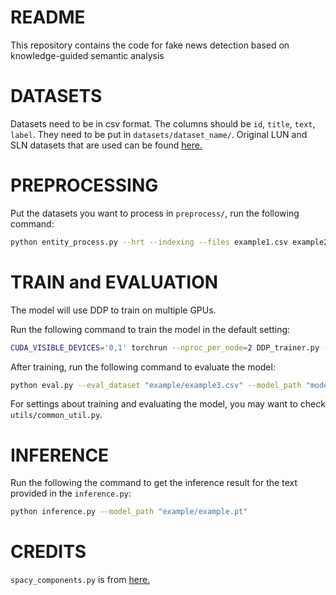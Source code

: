 # README
This repository contains the code for fake news detection based on knowledge-guided semantic analysis
# DATASETS
Datasets need to be in csv format. The columns should be `id`, `title`, `text`, `label`. They need to be put in `datasets/dataset_name/`.
Original LUN and SLN datasets that are used can be found [here.](https://drive.google.com/drive/folders/1XNVKQ_W6JQRUDam-nFkhtXAWmpNPYFVf?usp=sharing)
# PREPROCESSING
Put the datasets you want to process in `preprocess/`, run the following command:
```bash
python entity_process.py --hrt --indexing --files example1.csv example2.csv
```
# TRAIN and EVALUATION
The model will use DDP to train on multiple GPUs.

Run the following command to train the model in the default setting:
```bash
CUDA_VISIBLE_DEVICES='0,1' torchrun --nproc_per_node=2 DDP_trainer.py --dataset "example/example1.csv" --valid_dataset "example/example2.csv" --hrt --hrt_embedding --bert --epochs 10
```
After training, run the following command to evaluate the model:
```bash
python eval.py --eval_dataset "example/example3.csv" --model_path "model_files/DDP_trained_models/example/model.pt" --hrt --hrt_embedding --bert
```
For settings about training and evaluating the model, you may want to check `utils/common_util.py`.
# INFERENCE
Run the following the command to get the inference result for the text provided in the `inference.py`:
```bash
python inference.py --model_path "example/example.pt"
```
# CREDITS
`spacy_components.py` is from [here.](https://github.com/Babelscape/rebel)